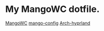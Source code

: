 # My MangoWC dotfile.

[MangoWC](https://github.com/search?q=mangowc&type=repositories)
[mango-config](https://github.com/DreamMaoMao/mango-config)
[Arch-hyprland](https://github.com/JaKooLit/Arch-Hyprland)

